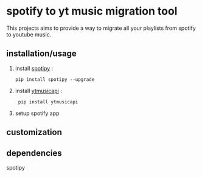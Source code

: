 # spotify to yt music migration tool
This projects aims to provide a way to migrate all your playlists from spotify to youtube music.

## installation/usage
1. install [spotipy](https://spotipy.readthedocs.io/en/latest/#installation) :
    
    `pip install spotipy --upgrade`

2. install [ytmusicapi](https://ytmusicapi.readthedocs.io/en/latest/setup/index.html) :
    
    ` pip install ytmusicapi`

3. setup spotify app

## customization


## dependencies
spotipy 


